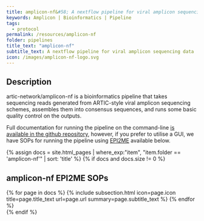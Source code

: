 ```yaml
---
title: amplicon-nf&#58; A nextflow pipeline for viral amplicon sequencing data
keywords: Amplicon | Bioinformatics | Pipeline
tags:
  - protocol
permalink: /resources/amplicon-nf
folder: pipelines
title_text: "amplicon-nf"
subtitle_text: A nextflow pipeline for viral amplicon sequencing data
icon: /images/amplicon-nf-logo.svg
---
```


## Description

artic-network/amplicon-nf is a bioinformatics pipeline that takes sequencing reads generated from ARTIC-style viral amplicon sequencing schemes, assembles them into consensus sequences, and runs some basic quality control on the outputs.

Full documentation for running the pipeline on the command-line [is available in the github repository](https://github.com/artic-network/amplicon-nf/tree/main/docs), however, if you prefer to utilise a GUI, we have SOPs for running the pipeline using [EPI2ME](https://epi2me.nanoporetech.com/) available below.

{% assign docs = site.html_pages | where_exp:"item", "item.folder == 'amplicon-nf'" | sort: 'title' %}
{% if docs and docs.size != 0 %}
<div class="row">
    <div class="col-lg-12">
        <h2 class="page-header">amplicon-nf EPI2ME SOPs</h2>
    </div>
    {% for page in docs %}
    {% include subsection.html icon=page.icon title=page.title_text url=page.url summary=page.subtitle_text %}
    {% endfor %}
</div>
{% endif %}